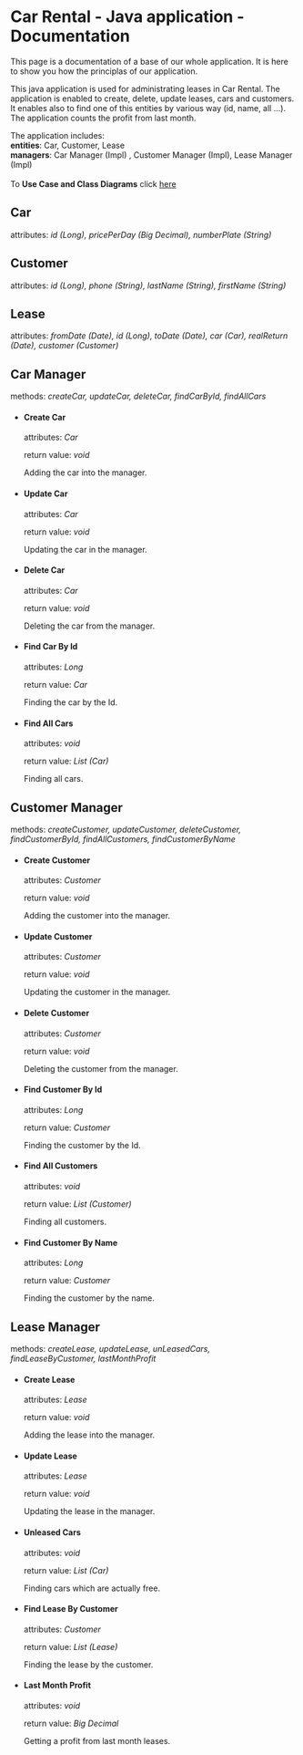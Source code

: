 # Car Rental - Java application - Documentation #

This page is a documentation of a base of our whole application. It is here to show you how the principlas of our application.


This java application is used for administrating leases in Car Rental. The application is enabled to create, delete, update leases, cars and customers. It enables also to find one of this entities by various way (id, name, all ...). The application counts the profit from last month.

The application includes:<br>
<b>entities</b>: Car, Customer, Lease<br>
<b>managers</b>: Car Manager (Impl) , Customer Manager (Impl), Lease Manager (Impl)<br>
<br>
To <b>Use Case and Class Diagrams</b> click <a href='https://code.google.com/p/rent-car-app/wiki/CarRentalDiagrams'>here</a>


<h2>Car</h2>
attributes: <i>id (Long), pricePerDay (Big Decimal), numberPlate (String)</i>

<h2>Customer</h2>
attributes: <i>id (Long), phone (String), lastName (String), firstName (String)</i>

<h2>Lease</h2>
attributes: <i>fromDate (Date), id (Long), toDate (Date), car (Car), realReturn (Date), customer (Customer)</i>

<h2>Car Manager</h2>
methods: <i>createCar, updateCar, deleteCar, findCarById, findAllCars</i>
<ul>
<li>
<h4>Create Car</h4>
attributes: <i>Car</i>

return value: <i>void</i>

Adding the car into the manager.<br>
</li>
<li>
<h4>Update Car</h4>
attributes: <i>Car</i>

return value: <i>void</i>

Updating the car in the manager.<br>
</li>
<li>
<h4>Delete Car</h4>
attributes: <i>Car</i>

return value: <i>void</i>

Deleting the car from the manager.<br>
</li>
<li>
<h4>Find Car By Id</h4>
attributes: <i>Long</i>

return value: <i>Car</i>

Finding the car by the Id.<br>
</li>

<li>
<h4>Find All Cars</h4>
attributes: <i>void</i>

return value: <i>List (Car)</i>

Finding all cars.<br>
</li>

</ul>

<h2>Customer Manager</h2>
methods: <i>createCustomer, updateCustomer, deleteCustomer, findCustomerById, findAllCustomers, findCustomerByName</i>
<ul>
<li>
<h4>Create Customer</h4>
attributes: <i>Customer</i>

return value: <i>void</i>

Adding the customer into the manager.</li>

<li>
<h4>Update Customer</h4>
attributes: <i>Customer</i>

return value: <i>void</i>

Updating the customer in the manager.</li>

<li>
<h4>Delete Customer</h4>
attributes: <i>Customer</i>

return value: <i>void</i>

Deleting the customer from the manager.</li>

<li>
<h4>Find Customer By Id</h4>
attributes: <i>Long</i>

return value: <i>Customer</i>

Finding the customer by the Id.</li>


<li>
<h4>Find All Customers</h4>
attributes: <i>void</i>

return value: <i>List (Customer)</i>

Finding all customers.</li>


<li>
<h4>Find Customer By Name</h4>
attributes: <i>Long</i>

return value: <i>Customer</i>

Finding the customer by the name.</li>
</ul>

<h2>Lease Manager</h2>
methods: <i>createLease, updateLease, unLeasedCars, findLeaseByCustomer, lastMonthProfit</i>
<ul>
<li>
<h4>Create Lease</h4>
attributes: <i>Lease</i>

return value: <i>void</i>

Adding the lease into the manager.<br>
</li>
<li>
<h4>Update Lease</h4>
attributes: <i>Lease</i>

return value: <i>void</i>

Updating the lease in the manager.<br>
</li>
<li>
<h4>Unleased Cars</h4>
attributes: <i>void</i>

return value: <i>List (Car)</i>

Finding cars which are actually free.<br>
</li>
<li>
<h4>Find Lease By Customer</h4>
attributes: <i>Customer</i>

return value: <i>List (Lease)</i>

Finding the lease by the customer.<br>
</li>

<li>
<h4>Last Month Profit</h4>
attributes: <i>void</i>

return value: <i>Big Decimal</i>

Getting a profit from last month leases.<br>
</li>

</ul>